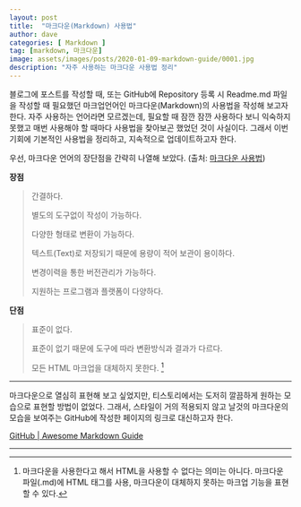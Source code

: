 ```yaml
---
layout: post
title:  "마크다운(Markdown) 사용법"
author: dave
categories: [ Markdown ]
tag: [markdown, 마크다운]
image: assets/images/posts/2020-01-09-markdown-guide/0001.jpg
description: "자주 사용하는 마크다운 사용법 정리"
---
```


블로그에 포스트를 작성할 때, 또는 GitHub에 Repository 등록 시 Readme.md 파일을 작성할 때 필요했던 마크업언어인 마크다운(Markdown)의 사용법을 작성해 보고자 한다. 자주 사용하는 언어라면 모르겠는데, 필요할 때 잠깐 잠깐 사용하다 보니 익숙하지 못했고 매번 사용해야 할 때마다 사용법을 찾아보곤 했었던 것이 사실이다. 그래서 이번 기회에 기본적인 사용법을 정리하고, 지속적으로 업데이트하고자 한다.

  

우선, 마크다운 언어의 장단점을 간략히 나열해 보았다. (출처: [마크다운 사용법](https://gist.github.com/ihoneymon/652be052a0727ad59601))  



**장점**

> 간결하다.
>
> 별도의 도구없이 작성이 가능하다.
>
> 다양한 형태로 변환이 가능하다.
>
> 텍스트(Text)로 저장되기 때문에 용량이 적어 보관이 용이하다.
>
> 변경이력을 통한 버전관리가 가능하다.
>
> 지원하는 프로그램과 플랫폼이 다양하다.

**단점**

> 표준이 없다.
>
> 표준이 없기 때문에 도구에 따라 변환방식과 결과가 다르다.
>
> 모든 HTML 마크업을 대체하지 못한다.  [^1]  





-----

마크다운으로 열심히 표현해 보고 싶었지만, 티스토리에서는 도저히 깔끔하게 원하는 모습으로 표현할 방법이 없었다. 그래서, 스타일이 거의 적용되지 않고 날것의 마크다운의 모습을 보여주는 GitHub에 작성한 페이지의 링크로 대신하고자 한다. 

 

[GitHub | Awesome Markdown Guide](https://github.com/DHDaveB/awesome-markdown-guide) 



-----



[^1]: 마크다운을 사용한다고 해서 HTML을 사용할 수 없다는 의미는 아니다. 마크다운 파일(.md)에 HTML 태그를 사용, 마크다운이 대체하지 못하는 마크업 기능을 표현할 수 있다.

[
](https://github.com/DHDaveB/awesome-markdown-guide)